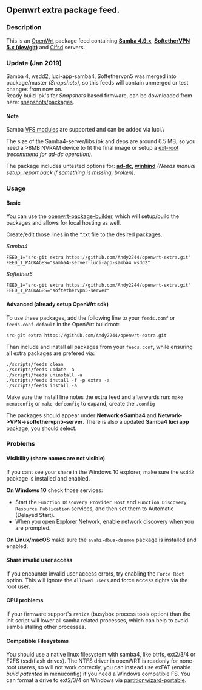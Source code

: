 ## Openwrt extra package feed.

### Description

This is an [OpenWrt](https://openwrt.org/) package feed containing [**Samba 4.9.x**](https://www.samba.org/), [**SoftetherVPN 5.x (dev/git)**](https://github.com/SoftEtherVPN/SoftEtherVPN) and [Cifsd](https://github.com/cifsd-team/cifsd) servers.

### Update (Jan 2019)

Samba 4, wsdd2, luci-app-samba4, Softethervpn5 was merged into package/master *(Snapshots)*, so this feeds will contain unmerged or test changes from now on.\
Ready build ipk's for *Snapshots* based firmware, can be downloaded from here: [snapshots/packages](https://downloads.openwrt.org/snapshots/packages/).

#### Note
Samba [VFS modules](https://wiki.samba.org/index.php/Virtual_File_System_Modules) are supported and can be added via luci.\

The size of the Samba4-server/libs.ipk and deps are around 6.5 MB, so you need a >8MB NVRAM device to fit the final image or setup a [ext-root](https://openwrt.org/docs/guide-user/additional-software/extroot_configuration) *(recommend for ad-dc operation)*.

The package includes untested options for: **[ad-dc](https://wiki.samba.org/index.php/Setting_up_Samba_as_an_Active_Directory_Domain_Controller), [winbind](https://wiki.samba.org/index.php/Configuring_Winbindd_on_a_Samba_AD_DC)** *(Needs manual setup, report back if something is missing, broken)*.

### Usage

#### Basic
You can use the [openwrt-package-builder](https://github.com/Andy2244/openwrt-package-builder), which will setup/build the packages and allows for local hosting as well.

Create/edit those lines in the \*.txt file to the desired packages.

*Samba4*
```
FEED_1="src-git extra https://github.com/Andy2244/openwrt-extra.git"
FEED_1_PACKAGES="samba4-server luci-app-samba4 wsdd2"
```

*Softether5*
```
FEED_1="src-git extra https://github.com/Andy2244/openwrt-extra.git"
FEED_1_PACKAGES="softethervpn5-server"
```

#### Advanced (already setup OpenWrt sdk)
To use these packages, add the following line to your ```feeds.conf``` or ```feeds.conf.default``` in the OpenWrt buildroot:

```src-git extra https://github.com/Andy2244/openwrt-extra.git```

Than include and install all packages from your ```feeds.conf```, while ensuring all extra packages are prefered via:
```
./scripts/feeds clean
./scripts/feeds update -a
./scripts/feeds uninstall -a
./scripts/feeds install -f -p extra -a
./scripts/feeds install -a
```
Make sure the install line notes the extra feed and afterwards run:
```make menuconfig``` or ```make defconfig``` to expand, create the ```.config```

The packages should appear under **Network->Samba4** and **Network->VPN->softethervpn5-server**. There is also a updated **Samba4 luci app** package, you should select.

### Problems

#### Visibility (share names are not visible)
If you cant see your share in the Windows 10 explorer, make sure the ```wsdd2``` package is installed and enabled.

**On Windows 10** check those services: 
* Start the ```Function Discovery Provider Host``` and ```Function Discovery Resource Publication``` services, and then set them to Automatic (Delayed Start).
* When you open Explorer Network, enable network discovery when you are prompted.

**On Linux/macOS** make sure the ```avahi-dbus-daemon``` package is installed and enabled.

#### Share invalid user access
If you encounter invalid user access errors, try enabling the ```Force Root``` option. This will ignore the ```Allowed users``` and force access rights via the root user.

#### CPU problems
If your firmware support's ```renice``` (busybox process tools option) than the init script will lower all samba related processes, which can help to avoid samba stalling other processes.

#### Compatible Filesystems
You should use a native linux filesystem with samba4, like btrfs, ext2/3/4 or F2FS (ssd/flash drives). The NTFS driver in openWRT is readonly for none-root useres, so will not work correctly, you can instead use exFAT (enable _build patented_ in menuconfig) if you need a Windows compatible FS. You can format a drive to ext2/3/4 on Windows via [partitionwizard-portable](https://www.partitionwizard.com/C37D9BE2-4B03-481d-B1FA-72CFAFD1C96C/mt_pw_free_x_64bit.zip).
